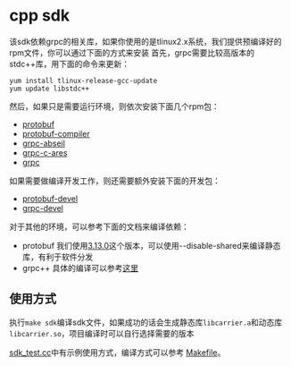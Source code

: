 # cpp sdk

该sdk依赖grpc的相关库，如果你使用的是tlinux2.x系统，我们提供预编译好的rpm文件，你可以通过下面的方式来安装
首先，grpc需要比较高版本的stdc++库，用下面的命令来更新：
```
yum install tlinux-release-gcc-update
yum update libstdc++
```
然后，如果只是需要运行环境，则依次安装下面几个rpm包：

* [protobuf](http://mirror.tenc.oa.com/iegsa-test/tlinux-2.2/x86_64/tenc/protobuf-3.13.0-1.tl2.x86_64.rpm)
* [protobuf-compiler](http://mirror.tenc.oa.com/iegsa-test/tlinux-2.2/x86_64/tenc/protobuf-compiler-3.13.0-1.tl2.x86_64.rpm)
* [grpc-abseil](http://mirror.tenc.oa.com/iegsa-test/tlinux-2.2/x86_64/tenc/grpc-abseil_20200225.3-1.33.2-2.1.x86_64.rpm)
* [grpc-c-ares](http://mirror.tenc.oa.com/iegsa-test/tlinux-2.2/x86_64/tenc/grpc-c-ares_1_15_0-1.33.2-2.1.x86_64.rpm)
* [grpc](http://mirror.tenc.oa.com/iegsa-test/tlinux-2.2/x86_64/tenc/grpc-1.33.2-2.1.x86_64.rpm)

如果需要做编译开发工作，则还需要额外安装下面的开发包：

* [protobuf-devel](http://mirror.tenc.oa.com/iegsa-test/tlinux-2.2/x86_64/tenc/protobuf-devel-3.13.0-1.tl2.x86_64.rpm)
* [grpc-devel](http://mirror.tenc.oa.com/iegsa-test/tlinux-2.2/x86_64/tenc/grpc-devel-1.33.2-2.1.x86_64.rpm)


对于其他的环境，可以参考下面的文档来编译依赖：

* protobuf 我们使用[3.13.0](https://github.com/protocolbuffers/protobuf/releases/download/v3.13.0/protobuf-all-3.13.0.tar.gz)这个版本，可以使用--disable-shared来编译静态库，有利于软件分发
* grpc++ 具体的编译可以参考[这里](https://github.com/grpc/grpc/blob/master/BUILDING.md)


## 使用方式

执行`make sdk`编译sdk文件，如果成功的话会生成静态库`libcarrier.a`和动态库`libcarrier.so`，项目编译时可以自行选择需要的版本

[sdk_test.cc](sdk_test.cc)中有示例使用方式，编译方式可以参考 [Makefile](Makefile)。
